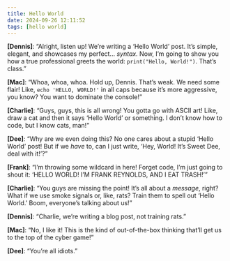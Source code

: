 ```yaml
---
title: Hello World
date: 2024-09-26 12:11:52
tags: [hello world]
---
```


**[Dennis]**: “Alright, listen up! We’re writing a ‘Hello World’ post. It’s simple, elegant, and showcases my perfect... *syntax.* Now, I’m going to show you how a true professional greets the world: `print("Hello, World!")`. That’s class.”

**[Mac]**: “Whoa, whoa, whoa. Hold up, Dennis. That’s weak. We need some flair! Like, `echo 'HELLO, WORLD!'` in all caps because it’s more aggressive, you know? You want to dominate the console!”

**[Charlie]**: “Guys, guys, this is all wrong! You gotta go with ASCII art! Like, draw a cat and then it says ‘Hello World’ or something. I don’t know how to code, but I know cats, man!”

**[Dee]**: “Why are we even doing this? No one cares about a stupid ‘Hello World’ post! But if we *have* to, can I just write, ‘Hey, World! It’s Sweet Dee, deal with it!’?”

**[Frank]**: “I’m throwing some wildcard in here! Forget code, I’m just going to shout it: ‘HELLO WORLD! I’M FRANK REYNOLDS, AND I EAT TRASH!’”

**[Charlie]**: “You guys are missing the point! It’s all about a *message*, right? What if we use smoke signals or, like, rats? Train them to spell out ‘Hello World.’ Boom, everyone’s talking about us!”

**[Dennis]**: “Charlie, we’re writing a blog post, not training rats.”

**[Mac]**: “No, I like it! This is the kind of out-of-the-box thinking that’ll get us to the top of the cyber game!”

**[Dee]**: “You’re all idiots.”